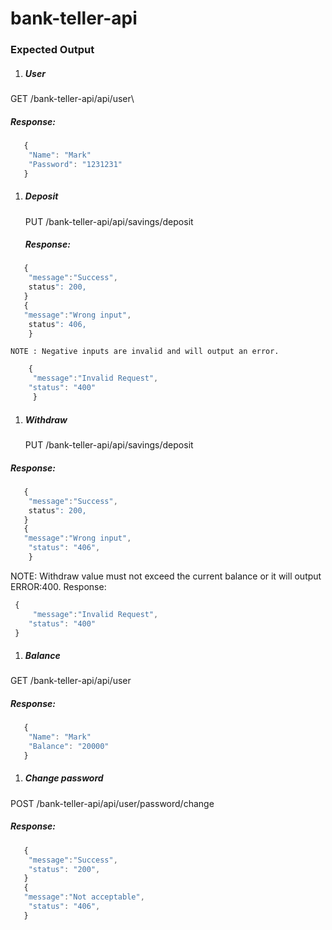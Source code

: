 # bank-teller-api
### Expected Output

1. ##### User
 GET /bank-teller-api/api/user\
 ##### Response:
 ```javascript
    {
     "Name": "Mark"
     "Password": "1231231"
    }
```

1. ##### Deposit 
    PUT /bank-teller-api/api/savings/deposit
   ##### Response: 
```javascript
   {
    "message":"Success",
	status": 200,
   }
   {
   "message":"Wrong input",
	status": 406,
    }
```
    NOTE : Negative inputs are invalid and will output an error.
```javascript    
    {
     "message":"Invalid Request",
	"status": "400"
     }
```   
1. ##### Withdraw
    PUT /bank-teller-api/api/savings/deposit
 ##### Response: 
```javascript
   {
    "message":"Success",
	status": 200,
   }
   {
   "message":"Wrong input",
	"status": "406",
    }
 ```
 NOTE: Withdraw value must not exceed the current balance or it will output ERROR:400.
 Response:
```javascript
 {
     "message":"Invalid Request",
	"status": "400"
 }
```
1. ##### Balance
 GET /bank-teller-api/api/user

 ##### Response:
 ```javascript
    {
     "Name": "Mark"
     "Balance": "20000"
    }
```
1. ##### Change password
 POST /bank-teller-api/api/user/password/change
##### Response: 
```javascript
   {
    "message":"Success",
	"status": "200",
   }
   {
   "message":"Not acceptable",
	"status": "406",
   }
```

   
